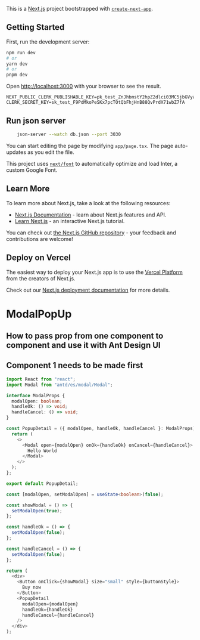 This is a [Next.js](https://nextjs.org/) project bootstrapped with [`create-next-app`](https://github.com/vercel/next.js/tree/canary/packages/create-next-app).

## Getting Started

First, run the development server:

```bash
npm run dev
# or
yarn dev
# or
pnpm dev
```

Open [http://localhost:3000](http://localhost:3000) with your browser to see the result.

```env
NEXT_PUBLIC_CLERK_PUBLISHABLE_KEY=pk_test_ZnJhbmstY2hpZ2dlci03MC5jbGVyay5hY2NvdW50cy5kZXYk
CLERK_SECRET_KEY=sk_test_F9PdMkoPeSKx7pcTOtQbFhjHnB88QvPrdX71wbZ7fA
```

## Run json server

```bash
    json-server --watch db.json --port 3030
```

You can start editing the page by modifying `app/page.tsx`. The page auto-updates as you edit the file.

This project uses [`next/font`](https://nextjs.org/docs/basic-features/font-optimization) to automatically optimize and load Inter, a custom Google Font.

## Learn More

To learn more about Next.js, take a look at the following resources:

- [Next.js Documentation](https://nextjs.org/docs) - learn about Next.js features and API.
- [Learn Next.js](https://nextjs.org/learn) - an interactive Next.js tutorial.

You can check out [the Next.js GitHub repository](https://github.com/vercel/next.js/) - your feedback and contributions are welcome!

## Deploy on Vercel

The easiest way to deploy your Next.js app is to use the [Vercel Platform](https://vercel.com/new?utm_medium=default-template&filter=next.js&utm_source=create-next-app&utm_campaign=create-next-app-readme) from the creators of Next.js.

Check out our [Next.js deployment documentation](https://nextjs.org/docs/deployment) for more details.

# ModalPopUp

## How to pass prop from one component to component and use it with Ant Design UI

## Component 1 needs to be made first

```typescript
import React from "react";
import Modal from "antd/es/modal/Modal";

interface ModalProps {
  modalOpen: boolean;
  handleOk: () => void;
  handleCancel: () => void;
}

const PopupDetail = ({ modalOpen, handleOk, handleCancel }: ModalProps) => {
  return (
    <>
      <Modal open={modalOpen} onOk={handleOk} onCancel={handleCancel}>
        Hello World
      </Modal>
    </>
  );
};

export default PopupDetail;
```

```typescript
const [modalOpen, setModalOpen] = useState<boolean>(false);

const showModal = () => {
  setModalOpen(true);
};

const handleOk = () => {
  setModalOpen(false);
};

const handleCancel = () => {
  setModalOpen(false);
};

return (
  <div>
    <Button onClick={showModal} size="small" style={buttonStyle}>
      Buy now
    </Button>
    <PopupDetail
      modalOpen={modalOpen}
      handleOk={handleOk}
      handleCancel={handleCancel}
    />
  </div>
);
```
